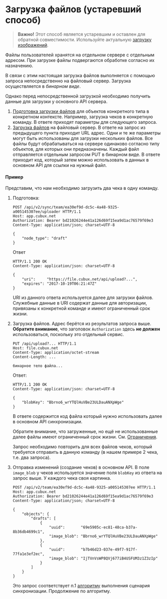 Загрузка файлов (устаревший способ)
===================================

> **Важно!** Этот способ является устаревшим и оставлен для обратной
> совместимости. Используйте актуальную [загрузку изображений][images].

Файлы пользователей хранятся на отдельном сервере с отдельным адресом.
При загрузке файлы подвергаются обработке согласно их назначению.

В связи с этим настоящая загрузка файлов выполняется с помощью запроса
непосредственно на файловый сервер. Загрузка осуществляется в _бинарном
виде_.

Однако перед непосредственной загрузкой необходимо получить данные для
загрузки у основного API сервера.

1.  [Подготовка загрузки файлов](api/uploader.old.md) для объектов
    конкретного типа в конкретном контексте. Например, загрузка чеков
    в конкретную команду. В ответе приходят параметры для следующего
    запроса.
2.  [Загрузка файлов](api/upload.old.md) на файловый сервер. В ответе на
    запрос из предыдущего пункта приходит URL адрес. Одни и те
    же параметры могут быть использованы для загрузки нескольких файлов.
    Все файлы будут обрабатываться на сервере одинаково согласно типу
    объектов, для которых они предназначены.
    Каждый файл отправляется отдельным запросом PUT в бинарном виде.
    В ответе приходит код, который затем можно использовать в данных
    в основном API для ссылки на нужный файл.

#### Пример

Представим, что нам необходимо загрузить два чека в одну команду.

1.  Подготовка:

        POST /api/v2/sync/team/ea30ef9d-dc5c-4a48-9325-a005145307ee/uploader HTTP/1.1
        Host: app.cubux.net
        Authorization: Bearer bd21026244e41a126d69f15ea9d1ac76579f69e3
        Content-Type: application/json; charset=UTF-8

        {
            "node_type": "draft"
        }

    Ответ

        HTTP/1.1 200 OK
        Content-Type: application/json: charset=UTF-8

        {
            "uri":     "https://file.cubux.net/api/upload?...",
            "expires": "2017-10-19T06:21:47Z"
        }

    URI из данного ответа используется далее для загрузки
    файлов. Служебные данные в URI содержат данные для авторизации,
    привязаны к конкретной команде и имеют ограниченный срок жизни.

2.  Загрузка файлов. Адрес берётся из результатов запроса выше.
    **Обратите внимание**, что заголовок `Authorization` здесь
    **не должен** использоваться, поскольку это отдельный сервис.

        PUT /api/upload?... HTTP/1.1
        Host: file.cubux.net
        Content-Type: application/octet-stream
        Content-Length: ...

        бинарное тело файла...

    Ответ:

        HTTP/1.1 200 OK
        Content-Type: application/json: charset=UTF-8

        {
            "blobKey": "Bbrno6_wrYTQlHuVBe23ULDauANXpWge"
        }

    В ответе содержится код файла который нужно использовать далее в
    основном API синхронизации.

    Обратите внимание, что загруженные, но ещё не использованные далее
    файлы имеют ограниченный срок жизни. См. [Ограничения][limitations].

    Запрос необходимо повторить для всех файлов чеков, который требуется
    отправить в данную команду (в нашем примере 2 чека, т.е. два
    запроса).

3.  Отправка изменений (создание чеков) в основном API. В поле
    `image_blob` у чеков используется значение поля `blobKey` из ответа
    на запрос выше. У каждого чека своя картинка.

        POST /api/v2/team/ea30ef9d-dc5c-4a48-9325-a005145307ee HTTP/1.1
        Host: app.cubux.net
        Authorization: Bearer bd21026244e41a126d69f15ea9d1ac76579f69e3
        Content-Type: application/json; charset=UTF-8

        {
            "objects": {
                "drafts": [
                    {
                        "uuid":       "69e5905c-ec81-48ca-b37a-8b36db4699c1",
                        "image_blob": "Bbrno6_wrYTQlHuVBe23ULDauANXpWge"
                    },
                    {
                        "uuid":       "b7b46d23-037e-49f7-917f-77fa1e3ef2ec",
                        "image_blob": "IjTVnVsWP8QVj677iB4USFUM3z1Z3zIp"
                    }
                ]
            }
        }

    Это запрос соответствует п.1 [алгоритму][workflow] выполнения
    сценария синхронизации. Продолжение по алгоритму.


[limitations]: 20-limitations.md
[workflow]: 04-workflow.md
[images]: ./10-images.md
